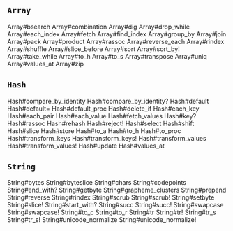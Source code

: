 ## `Array`

Array#bsearch
Array#combination
Array#dig
Array#drop_while
Array#each_index
Array#fetch
Array#find_index
Array#group_by
Array#join
Array#pack
Array#product
Array#rassoc
Array#reverse_each
Array#rindex
Array#shuffle
Array#slice_before
Array#sort
Array#sort_by!
Array#take_while
Array#to_h
Array#to_s
Array#transpose
Array#uniq
Array#values_at
Array#zip

## `Hash`

Hash#compare_by_identity
Hash#compare_by_identity?
Hash#default
Hash#default=
Hash#default_proc
Hash#delete_if
Hash#each_key
Hash#each_pair
Hash#each_value
Hash#fetch_values
Hash#key?
Hash#rassoc
Hash#rehash
Hash#reject!
Hash#select
Hash#shift
Hash#slice
Hash#store
Hash#to_a
Hash#to_h
Hash#to_proc
Hash#transform_keys
Hash#transform_keys!
Hash#transform_values
Hash#transform_values!
Hash#update
Hash#values_at


## `String`

String#bytes
String#byteslice
String#chars
String#codepoints
String#end_with?
String#getbyte
String#grapheme_clusters
String#prepend
String#reverse
String#rindex
String#scrub
String#scrub!
String#setbyte
String#slice!
String#start_with?
String#succ
String#succ!
String#swapcase
String#swapcase!
String#to_c
String#to_r
String#tr
String#tr!
String#tr_s
String#tr_s!
String#unicode_normalize
String#unicode_normalize!
